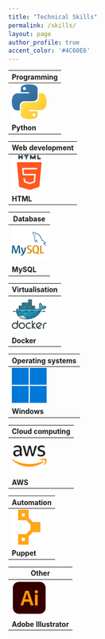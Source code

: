 ```yaml
---
title: "Technical Skills"
permalink: /skills/
layout: page
author_profile: true
accent_color: '#4C60E6'
---
```


| Programming                          |
|-------------------------------|
|<img src="/images/ts-icons/programming/python.png" alt="image not found" width="70px">|<img src="/images/ts-icons/programming/c-sharp.png" alt="image not found" width="70px">|<img src="/images/ts-icons/programming/c-.png" alt="image not found" width="70px">|<img src="/images/ts-icons/programming/java.png" alt="image not found" width="70px">|<img src="/images/ts-icons/programming/r.png" alt="image not found" width="70px">|
| **Python**   | **C#**        | **C++**        | **Java**        | **R**        |

| Web development                          |
|-------------------------------|
|<img src="/images/ts-icons/web/html-5.png" alt="image not found" width="70px">|<img src="/images/ts-icons/web/css.png" alt="image not found" width="70px">|<img src="/images/ts-icons/web/javascript.png" alt="image not found" width="70px">|<img src="/images/ts-icons/web/php.png" alt="image not found" width="70px">|<img src="/images/ts-icons/web/django.png" alt="image not found" width="70px">|<img src="/images/ts-icons/web/node.png" alt="image not found" width="70px">|
| **HTML**   | **CSS**        | **JavaScript**        | **PHP**        | **Django**        | **Node.js**        |

| Database                          |
|-------------------------------|
|<img src="/images/ts-icons/database/mysql.png" alt="image not found" width="70px">|<img src="/images/ts-icons/database/sql-server.png" alt="image not found" width="70px">|<img src="/images/ts-icons/database/mongodb.png" alt="image not found" width="70px">|<img src="/images/ts-icons/database/postgresql.png" alt="image not found" width="70px">|
| **MySQL**   | **SQL Server**        | **MongoDB**        | **PostgreSQL**        |

| Virtualisation                          |
|-------------------------------|
|<img src="/images/ts-icons/virtualisation/docker.png" alt="image not found" width="70px">|<img src="/images/ts-icons/virtualisation/kubernetes.png" alt="image not found" width="70px">|
| **Docker**   | **Kubernetes**        |

| Operating systems                          |
|-------------------------------|
|<img src="/images/ts-icons/os/windows.png" alt="image not found" width="70px">|<img src="/images/ts-icons/os/macos.png" alt="image not found" width="70px">|<img src="/images/ts-icons/os/linux.png" alt="image not found" width="70px">|
| **Windows**   | **MacOS**        | **Linux**        |

| Cloud computing                         |
|-------------------------------|
|<img src="/images/ts-icons/cloud/amazon-aws.png" alt="image not found" width="70px">|<img src="/images/ts-icons/cloud/azure.png" alt="image not found" width="70px">
| **AWS**   | **Azure**        |

| Automation                          |
|-------------------------------|
|<img src="/images/ts-icons/automation/puppet.png" alt="image not found" width="70px">
| **Puppet**   |

| Other                          |
|-------------------------------|
|<img src="/images/ts-icons/other/adobe-illustrator.png" alt="image not found" width="70px">
| **Adobe Illustrator**   |
